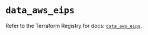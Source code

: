 # `data_aws_eips`

Refer to the Terraform Registry for docs: [`data_aws_eips`](https://registry.terraform.io/providers/hashicorp/aws/6.4.0/docs/data-sources/eips).
